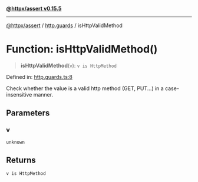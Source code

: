 [**@httpx/assert v0.15.5**](../../README.md)

***

[@httpx/assert](../../README.md) / [http.guards](../README.md) / isHttpValidMethod

# Function: isHttpValidMethod()

> **isHttpValidMethod**(`v`): `v is HttpMethod`

Defined in: [http.guards.ts:8](https://github.com/belgattitude/httpx/blob/7903e9ebf18607df55b9a2972c85cfc54f82587a/packages/assert/src/http.guards.ts#L8)

Check whether the value is a valid http method (GET, PUT...) in
a case-insensitive manner.

## Parameters

### v

`unknown`

## Returns

`v is HttpMethod`
